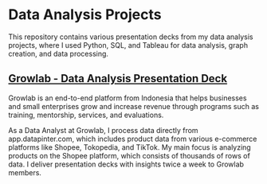 <h1>Data Analysis Projects</h1>
<p>This repository contains various presentation decks from my data analysis projects, where I used Python, SQL, and Tableau for data analysis, graph creation, and data processing.</p>

<h2><a href="https://github.com/jvontama96/Data-Analysis-Project/tree/main/Growlab%20Data%20Analysis%20Presentation%20Deck">Growlab - Data Analysis Presentation Deck</a></h2>
<p>Growlab is an end-to-end platform from Indonesia that helps businesses and small enterprises grow and increase revenue through programs such as training, mentorship, services, and evaluations.</p>
<p>As a Data Analyst at Growlab, I process data directly from app.datapinter.com, which includes product data from various e-commerce platforms like Shopee, Tokopedia, and TikTok. My main focus is analyzing products on the Shopee platform, which consists of thousands of rows of data. I deliver presentation decks with insights twice a week to Growlab members.</p>
